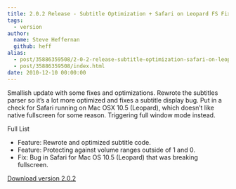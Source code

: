 ```yaml
---
title: 2.0.2 Release - Subtitle Optimization + Safari on Leopard FS Fix
tags:
  - version
author:
  name: Steve Heffernan
  github: heff
alias:
  - post/35886359508/2-0-2-release-subtitle-optimization-safari-on-leopard-fs/index.html
  - post/35886359508/index.html
date: 2010-12-10 00:00:00
---
```


Smallish update with some fixes and optimizations. Rewrote the subtitles parser so it&rsquo;s a lot more optimized and fixes a subtitle display bug. Put in a check for Safari running on Mac OSX 10.5 (Leopard), which doesn&rsquo;t like native fullscreen for some reason. Triggering full window mode instead.

Full List

*   Feature: Rewrote and optimized subtitle code.
*   Feature: Protecting against volume ranges outside of 1 and 0.
*   Fix: Bug in Safari for Mac OS 10.5 (Leopard) that was breaking fullscreen.

[Download version 2.0.2](http://videojs.com/#download)

